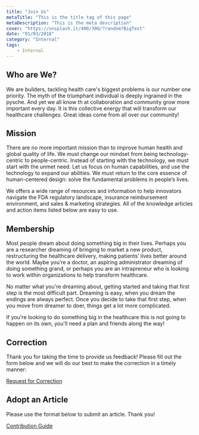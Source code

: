 ```yaml
---
title: "Join Us"
metaTitle: "This is the title tag of this page"
metaDescription: "This is the meta description"
cover: "https://unsplash.it/400/300/?random?BigTest"
date: "01/03/2018"
category: "Internal"
tags:
    - Internal
---
```

## Who are We?

We are builders, tackling health care's biggest problems is our number one priority.  The myth of the triumphant individual is deeply ingrained in the pysche. And yet we all know th at collaboration and community grow more important every day. It is this collective energy that will transform our healthcare challenges. Great ideas come from all over our community!

## Mission

There are no more important mission than to improve human health and global quality of life. We must change our mindset from being technology-centric to people-centric. Instead of starting with the technology, we must start with the unmet need. Let us focus on human capabilities, and use the technology to expand our abilities. We must return to the core essence of human-centered design: solve the fundamental problems in people’s lives.

We offers a wide range of resources and information to help innovators navigate the FDA regulatory landscape, insurance reimbursement environment, and sales & marketing strategies. All of the knowledge articles and action items listed below are easy to use.

## Membership

Most people dream about doing something big in their lives. Perhaps you are a researcher dreaming of bringing to market a new product, restructuring the healthcare delivery, making patients’ lives better around the world. Maybe you’re a doctor, an aspiring administrator dreaming of doing something grand, or perhaps you are an intrapreneur who is looking to work within organizations to help transform healthcare.

No matter what you're dreaming about, getting started and taking that first step is the most difficult part. Dreaming is easy, when you dream the endings are always perfect. Once you decide to take that first step, when you move from dreamer to doer, things get a lot more complicated.

If you're looking to do something big in the healthcare this is not going to happen on its own, you'll need a plan and friends along the way!

## Correction

Thank you for taking the time to provide us feedback! Please fill out the form below and we will do our best to make the correction in a timely manner:

[Request for Correction](https://docs.google.com/forms/d/e/1FAIpQLSdM9itQ_oG8_ujlYCz2cLaboGHMe3ZCT297GjJX8e5dK-Z3xg/viewform?usp=sf_link)

## Adopt an Article

Please use the format below to submit an article. Thank you!

[Contribution Guide](/markdown)
